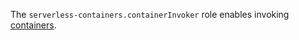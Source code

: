 The `serverless-containers.containerInvoker` role enables invoking [containers](../../serverless-containers/concepts/container.md).
